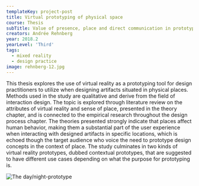 ```yaml
---
templateKey: project-post
title: Virtual prototyping of physical space
course: Thesis
subTitle: Value of presence, place and direct communication in prototyping
creators: Andrée Rehnberg
year: 2018.2
yearLevel: 'Third'
tags:
  - mixed reality
  - design practice
image: rehnberg-12.jpg
---
```


This thesis explores the use of virtual reality as a prototyping tool for design practitioners to utilize when designing artifacts situated in physical places. Methods used in the study are qualitative and derive from the field of interaction design. The topic is explored through literature review on the attributes of virtual reality and sense of place, presented in the theory chapter, and is connected to the empirical research throughout the design process chapter. The theories presented strongly indicate that places affect human behavior, making them a substantial part of the user experience when interacting with designed artifacts in specific locations, which is echoed though the target audience who voice the need to prototype design concepts in the context of place. The study culminates in two kinds of virtual reality prototypes, dubbed contextual prototypes, that are suggested to have different use cases depending on what the purpose for prototyping is.


![The day/night-prototype](images/rehnberg-12.jpg 'The day/night-prototype')
